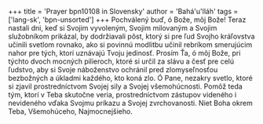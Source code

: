 +++
title = 'Prayer bpn10108 in Slovensky'
author = 'Bahá'u'lláh'
tags = ['lang-sk', 'bpn-unsorted']
+++
Pochválený buď, ó Bože, môj Bože! Teraz nastali dni, keď si Svojim vyvoleným, Svojim milovaným a Svojim služobníkom  prikázal, by dodržiavali pôst, ktorý si pre ľud Svojho kráľovstva učinili svetlom rovnako, ako si povinnú modlitbu učinil rebríkom smerujúcim nahor pre tých, ktorí uznávajú Tvoju jedinosť. Prosím Ťa, ó môj Bože, pri týchto dvoch mocných pilieroch, ktoré si určil za slávu a česť pre celú ľudstvo, aby si Svoje náboženstvo ochránil pred zlomyseľnosťou  bezbožných a úkladmi každého, kto koná zlo. Ó Pane, nezakry svetlo, ktoré si zjavil prostredníctvom Svojej sily a Svojej všemohúcnosti. Pomôž teda tým, ktorí v Teba skutočne veria, prostredníctvom zástupov videného i nevideného vďaka Svojmu príkazu a Svojej zvrchovanosti. Niet Boha okrem Teba, Všemohúceho, Najmocnejšieho.
